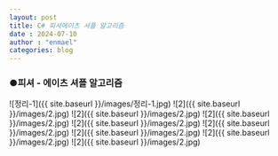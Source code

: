 ```yaml
---
layout: post
title: C# 피셔에이츠 셔플 알고리즘
date : 2024-07-10
author : "enmael"
categories: blog
---
```

<h3>●피셔 - 에이츠 셔플 알고리즘 </h3>

<span style="font-size: 15px;">
 
</span>
![정리-1]({{ site.baseurl }}/images/정리-1.jpg)
![2]({{ site.baseurl }}/images/2.jpg)
![2]({{ site.baseurl }}/images/2.jpg)
![2]({{ site.baseurl }}/images/2.jpg)
![2]({{ site.baseurl }}/images/2.jpg)
![2]({{ site.baseurl }}/images/2.jpg)
![2]({{ site.baseurl }}/images/2.jpg)
![2]({{ site.baseurl }}/images/2.jpg)
![2]({{ site.baseurl }}/images/2.jpg)
